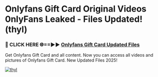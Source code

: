 # Onlyfans Gift Card Original Videos 0nlyFans Leaked - Files Updated! (thyl)

<h3>🔴 CLICK HERE 🌐==►► <a href="https://tinyurl.com/2jnfzry5" rel="nofollow">Onlyfans Gift Card Updated Files</a></h3>

Get Onlyfans Gift Card and all content. Now you can access all videos and pictures of Onlyfans Gift Card. New Updated Files 2025!

[![thyl](https://i.imgur.com/GyGTBgg.gif)](https://tinyurl.com/2jnfzry5)
